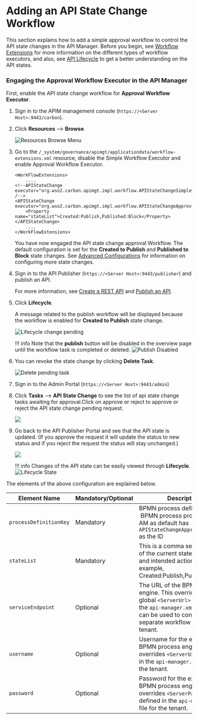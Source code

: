 # Adding an API State Change Workflow

This section explains how to add a simple approval workflow to control the API state changes in the API Manager. Before you begin, see [Workflow Extensions]({{base_path}}/learn/extensions/managing-workflow-extension/invoking-the-api-manager-from-the-bpel-engine) for more information on the different types of workflow executors, and also, see [API Lifecycle]({{base_path}}/getting-started/key-concepts#api-lifecycle) to get a better understanding on the API states.


### Engaging the Approval Workflow Executor in the API Manager

First, enable the API state change workflow for **Approval Workflow Executor**.

1.  Sign in to the APIM management console (`https://<Server Host>:9443/carbon`).

2. Click **Resources** --> **Browse**.
     
     ![Resources Browse Menu]({{base_path}}/assets/img/learn/wf-extensions-browse.png)

3.  Go to the `/_system/governance/apimgt/applicationdata/workflow-extensions.xml` resource, disable the Simple Workflow Executor and enable Approval Workflow Executor.

    ```
    <WorkFlowExtensions>
        ....
    <!--APIStateChange executor="org.wso2.carbon.apimgt.impl.workflow.APIStateChangeSimpleWorkflowExecutor" /-->
    <APIStateChange executor="org.wso2.carbon.apimgt.impl.workflow.APIStateChangeApprovalWorkflowExecutor">
        <Property name="stateList">Created:Publish,Published:Block</Property>
    </APIStateChange>
        ....
    </WorkFlowExtensions>
    ```

    You have now engaged the API state change approval Workflow. The default configuration is set for the **Created to Publish** and **Published to Block** state changes. See [Advanced Configurations](#advanced-configurations) for information on configuring more state changes.

4.  Sign in to the API Publisher (`https://<Server Host>:9443/publisher`) and publish an API. 

     For more information, see [Create a REST API]({{base_path}}/learn/design-api/create-api/create-a-rest-api/) and [Publish an API]({{base_path}}/learn/design-api/publish-api/publish-an-api/). 
     
5. Click **Lifecycle**.

     A message related to the publish workflow will be displayed because the workflow is enabled for **Created to Publish** state change. 
     
     ![Lifecycle change pending]({{base_path}}/assets/img/learn/api-state-change-workflow-pending.png)

    !!! info
        Note that the **publish** button will be disabled in the overview page until the workflow task is completed or deleted. 
        ![Publish Disabled]({{base_path}}/assets/img/learn/api-state-change-publish-pending.png)

6.  You can revoke the state change by clicking **Delete Task**.

     ![Delete pending task]({{base_path}}/assets/img/learn/delete-api-state-change-request.png)

7.  Sign in to the Admin Portal (`https://<Server Host>:9443/admin`) 

8. Click **Tasks** --> **API State Change** to see the list of api state change tasks awaiting for approval.Click on approve or reject to approve or reject the API state change pending request.

     ![]({{base_path}}/assets/img/learn/api-state-change-pending-list.png)

9. Go back to the API Publisher Portal and see that the API state is updated. (If you approve the request it will update the status to new status and if you reject the request the status will stay unchanged.)

    ![]({{base_path}}/assets/img/learn/api-state-change-updated-status.png)

    !!! info
        Changes of the API state can be easily viewed through **Lifecycle**. 
        ![Lifecycle State]({{base_path}}/assets/img/learn/api-lifecycle-state.png)

The elements of the above configuration are explained below.

| Element Name               | Mandatory/Optional | Description                                                                                                                                                                                         |
|----------------------------|--------------------|-----------------------------------------------------------------------------------------------------------------------------------------------------------------------------------------------------|
| `processDefinitionKey`     | Mandatory          | BPMN process definition ID.  BPMN process provided with AM as default has `APIStateChangeApprovalProcess` as the ID                                                                                 |
| `stateList`                | Mandatory          | This is a comma separated list of the current state and intended action. For example, Created:Publish,Published:Block                                                                               |
| `serviceEndpoint`          | Optional           | The URL of the BPMN process engine. This overrides the global `<ServerUrl>` value from the `api-manager.xml` file. This can be used to connect a separate workflow engine for a tenant.             |
| `username`                 | Optional           | Username for the external BPMN process engine. This overrides `<ServerUser>` defined in the `api-manager.xml` file for the tenant.                                                                  |
| `password`                 | Optional           | Password for the external BPMN process engine. This overrides `<ServerPassword>` defined in the `api-manager.xml` file for the tenant.                                                              |
